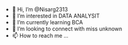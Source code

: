 - 👋 Hi, I’m @Nisarg2313
- 👀 I’m interested in DATA ANALYSIT
- 🌱 I’m currently learning BCA
- 💞️ I’m looking to connect with miss unknown
- 📫 How to reach me ...

<!---
Nisarg2313/Nisarg2313 is a ✨ special ✨ repository because its `README.md` (this file) appears on your GitHub profile.
You can click the Preview link to take a look at your changes.
--->
